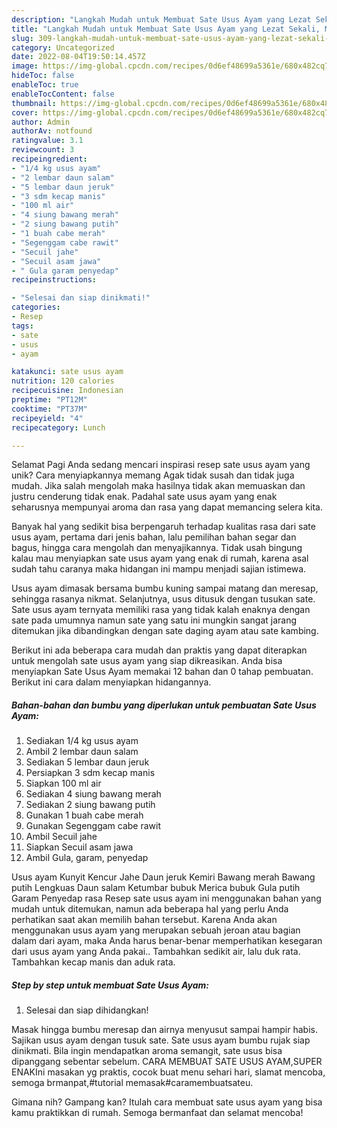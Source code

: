 ```yaml
---
description: "Langkah Mudah untuk Membuat Sate Usus Ayam yang Lezat Sekali, Mengugah Selera"
title: "Langkah Mudah untuk Membuat Sate Usus Ayam yang Lezat Sekali, Mengugah Selera"
slug: 309-langkah-mudah-untuk-membuat-sate-usus-ayam-yang-lezat-sekali-mengugah-selera
category: Uncategorized
date: 2022-08-04T19:50:14.457Z
image: https://img-global.cpcdn.com/recipes/0d6ef48699a5361e/680x482cq70/sate-usus-ayam-foto-resep-utama.jpg
hideToc: false
enableToc: true
enableTocContent: false
thumbnail: https://img-global.cpcdn.com/recipes/0d6ef48699a5361e/680x482cq70/sate-usus-ayam-foto-resep-utama.jpg
cover: https://img-global.cpcdn.com/recipes/0d6ef48699a5361e/680x482cq70/sate-usus-ayam-foto-resep-utama.jpg
author: Admin
authorAv: notfound
ratingvalue: 3.1
reviewcount: 3
recipeingredient:
- "1/4 kg usus ayam"
- "2 lembar daun salam"
- "5 lembar daun jeruk"
- "3 sdm kecap manis"
- "100 ml air"
- "4 siung bawang merah"
- "2 siung bawang putih"
- "1 buah cabe merah"
- "Segenggam cabe rawit"
- "Secuil jahe"
- "Secuil asam jawa"
- " Gula garam penyedap"
recipeinstructions:

- "Selesai dan siap dinikmati!"
categories:
- Resep
tags:
- sate
- usus
- ayam

katakunci: sate usus ayam 
nutrition: 120 calories
recipecuisine: Indonesian
preptime: "PT12M"
cooktime: "PT37M"
recipeyield: "4"
recipecategory: Lunch

---
```



Selamat Pagi Anda sedang mencari inspirasi resep sate usus ayam yang unik? Cara menyiapkannya memang Agak tidak susah dan tidak juga mudah. Jika salah mengolah maka hasilnya tidak akan memuaskan dan justru cenderung tidak enak. Padahal sate usus ayam yang enak seharusnya mempunyai aroma dan rasa yang dapat memancing selera kita.


Banyak hal yang sedikit bisa berpengaruh terhadap kualitas rasa dari sate usus ayam, pertama dari jenis bahan, lalu pemilihan bahan segar dan bagus, hingga cara mengolah dan menyajikannya. Tidak usah bingung kalau mau menyiapkan sate usus ayam yang enak di rumah, karena asal sudah tahu caranya maka hidangan ini mampu menjadi sajian istimewa.

Usus ayam dimasak bersama bumbu kuning sampai matang dan meresap, sehingga rasanya nikmat. Selanjutnya, usus ditusuk dengan tusukan sate. Sate usus ayam ternyata memiliki rasa yang tidak kalah enaknya dengan sate pada umumnya namun sate yang satu ini mungkin sangat jarang ditemukan jika dibandingkan dengan sate daging ayam atau sate kambing.


Berikut ini ada beberapa cara mudah dan praktis yang dapat diterapkan untuk mengolah sate usus ayam yang siap dikreasikan. Anda bisa menyiapkan Sate Usus Ayam memakai 12 bahan dan 0 tahap pembuatan. Berikut ini cara dalam menyiapkan hidangannya.

<!--inarticleads1-->

##### Bahan-bahan dan bumbu yang diperlukan untuk pembuatan Sate Usus Ayam:

1. Sediakan 1/4 kg usus ayam
1. Ambil 2 lembar daun salam
1. Sediakan 5 lembar daun jeruk
1. Persiapkan 3 sdm kecap manis
1. Siapkan 100 ml air
1. Sediakan 4 siung bawang merah
1. Sediakan 2 siung bawang putih
1. Gunakan 1 buah cabe merah
1. Gunakan Segenggam cabe rawit
1. Ambil Secuil jahe
1. Siapkan Secuil asam jawa
1. Ambil  Gula, garam, penyedap


Usus ayam Kunyit Kencur Jahe Daun jeruk Kemiri Bawang merah Bawang putih Lengkuas Daun salam Ketumbar bubuk Merica bubuk Gula putih Garam Penyedap rasa Resep sate usus ayam ini menggunakan bahan yang mudah untuk ditemukan, namun ada beberapa hal yang perlu Anda perhatikan saat akan memilih bahan tersebut. Karena Anda akan menggunakan usus ayam yang merupakan sebuah jeroan atau bagian dalam dari ayam, maka Anda harus benar-benar memperhatikan kesegaran dari usus ayam yang Anda pakai.. Tambahkan sedikit air, lalu duk rata. Tambahkan kecap manis dan aduk rata. 

<!--inarticleads2-->

##### Step by step untuk membuat Sate Usus Ayam:


1. Selesai dan siap dihidangkan!

Masak hingga bumbu meresap dan airnya menyusut sampai hampir habis. Sajikan usus ayam dengan tusuk sate. Sate usus ayam bumbu rujak siap dinikmati. Bila ingin mendapatkan aroma semangit, sate usus bisa dipanggang sebentar sebelum. CARA MEMBUAT SATE USUS AYAM,SUPER ENAKIni masakan yg praktis, cocok buat menu sehari hari, slamat mencoba, semoga brmanpat,#tutorial memasak#caramembuatsateu. 

Gimana nih? Gampang kan? Itulah cara membuat sate usus ayam yang bisa kamu praktikkan di rumah. Semoga bermanfaat dan selamat mencoba!
